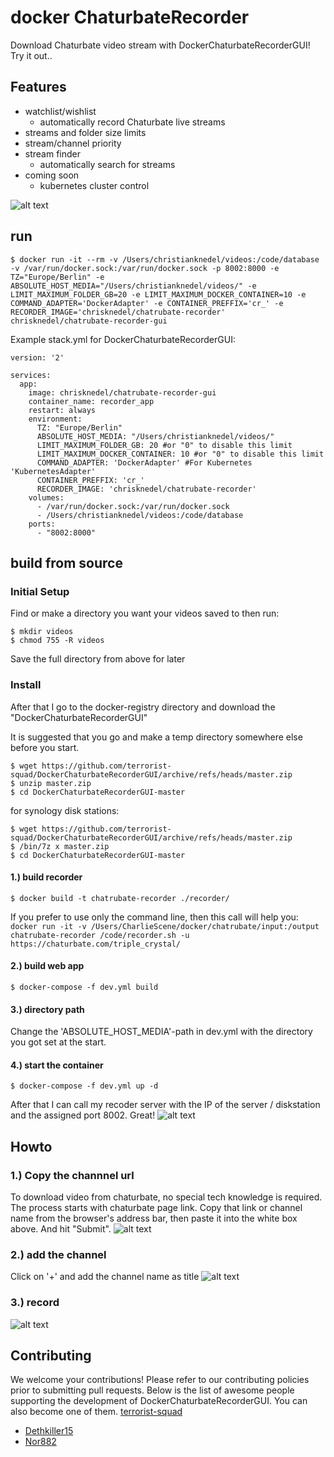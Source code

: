 # docker ChaturbateRecorder
Download Chaturbate video stream with  DockerChaturbateRecorderGUI! Try it out..

## Features
* watchlist/wishlist
  * automatically record Chaturbate live streams
* streams and folder size limits 
* stream/channel priority
* stream finder 
  * automatically search for streams
* coming soon
  * kubernetes cluster control


![alt text](https://github.com/terrorist-squad/DockerChaturbateRecorderGUI/blob/master/screens/3.png "record")

## run 
```
$ docker run -it --rm -v /Users/christianknedel/videos:/code/database -v /var/run/docker.sock:/var/run/docker.sock -p 8002:8000 -e TZ="Europe/Berlin" -e ABSOLUTE_HOST_MEDIA="/Users/christianknedel/videos/" -e LIMIT_MAXIMUM_FOLDER_GB=20 -e LIMIT_MAXIMUM_DOCKER_CONTAINER=10 -e COMMAND_ADAPTER='DockerAdapter' -e CONTAINER_PREFFIX='cr_' -e RECORDER_IMAGE='chrisknedel/chatrubate-recorder' chrisknedel/chatrubate-recorder-gui
```
Example stack.yml for DockerChaturbateRecorderGUI:
```
version: '2'

services:    
  app:
    image: chrisknedel/chatrubate-recorder-gui
    container_name: recorder_app
    restart: always
    environment:
      TZ: "Europe/Berlin"
      ABSOLUTE_HOST_MEDIA: "/Users/christianknedel/videos/"
      LIMIT_MAXIMUM_FOLDER_GB: 20 #or "0" to disable this limit
      LIMIT_MAXIMUM_DOCKER_CONTAINER: 10 #or "0" to disable this limit
      COMMAND_ADAPTER: 'DockerAdapter' #For Kubernetes 'KubernetesAdapter'
      CONTAINER_PREFFIX: 'cr_'
      RECORDER_IMAGE: 'chrisknedel/chatrubate-recorder'
    volumes:
      - /var/run/docker.sock:/var/run/docker.sock
      - /Users/christianknedel/videos:/code/database
    ports:
      - "8002:8000"
```

## build from source
### Initial Setup
Find or make a directory you want your videos saved to then run: 
```
$ mkdir videos
$ chmod 755 -R videos
```
Save the full directory from above for later

### Install
After that I go to the docker-registry directory and download the "DockerChaturbateRecorderGUI"

It is suggested that you go and make a temp directory somewhere else before you start.
```
$ wget https://github.com/terrorist-squad/DockerChaturbateRecorderGUI/archive/refs/heads/master.zip
$ unzip master.zip 
$ cd DockerChaturbateRecorderGUI-master
```

for synology disk stations:
```
$ wget https://github.com/terrorist-squad/DockerChaturbateRecorderGUI/archive/refs/heads/master.zip
$ /bin/7z x master.zip
$ cd DockerChaturbateRecorderGUI-master
```

#### 1.) build recorder
```
$ docker build -t chatrubate-recorder ./recorder/
```
If you prefer to use only the command line, then this call will help you:
``docker run -it -v /Users/CharlieScene/docker/chatrubate/input:/output chatrubate-recorder /code/recorder.sh -u https://chaturbate.com/triple_crystal/``


#### 2.) build web app
```
$ docker-compose -f dev.yml build
```

#### 3.) directory path
Change the 'ABSOLUTE_HOST_MEDIA'-path in dev.yml with the directory you got set at the start.

#### 4.) start the container
```
$ docker-compose -f dev.yml up -d
```
After that I can call my recoder server with the IP of the server / diskstation and the assigned port 8002. Great! 
![alt text](https://github.com/terrorist-squad/DockerChaturbateRecorderGUI/blob/master/screens/3.png "record")

## Howto
### 1.) Copy the channnel url
To download video from chaturbate, no special tech knowledge is required. The process starts with chaturbate page link. Copy that link or channel name from the browser's address bar, then paste it into the white box above. And hit "Submit".
![alt text](https://github.com/terrorist-squad/DockerChaturbateRecorderGUI/blob/master/screens/1.png "Copy the channnel url")

### 2.) add the channel
Click on '+' and add the channel name as title
![alt text](https://github.com/terrorist-squad/DockerChaturbateRecorderGUI/blob/master/screens/2.png "add the channel")

### 3.) record
![alt text](https://github.com/terrorist-squad/DockerChaturbateRecorderGUI/blob/master/screens/3.png "record")

## Contributing
We welcome your contributions! Please refer to our contributing policies prior to submitting pull requests.
Below is the list of awesome people supporting the development of DockerChaturbateRecorderGUI. 
You can also become one of them. [terrorist-squad](https://www.patreon.com/terrorist_squad)
- [Dethkiller15](https://github.com/Dethkiller15)
- [Nor882](https://github.com/Nor882)
